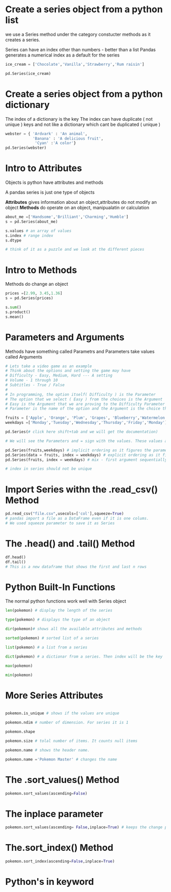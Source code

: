 # Create a series object from a python list

we use a Series method under the category constucter methods as it creates a series.

Series can have an index other than numbers - better than a list
Pandas generates a numerical index as a default for the series

```python
ice_cream = ['Chocolate','Vanilla','Strawberry','Rum raisin']

pd.Series(ice_cream)
```

# Create a series object from a python dictionary

The index of a dictionary is the key
The index can have duplicate ( not unique ) keys and not like a dictionary which cant be duplicated ( unique )

```python
webster = { 'Ardvark' : 'An animal',
            'Banana' : 'A delicious fruit',
             'Cyan' :'A color'}
pd.Series(webster)
```

# Intro to Attributes

Objects is python have attributes and methods

A pandas series is just one type of objects

**Attributes** gives information about an object,attributes do not modify an object
**Methods** do operate on an object, manipualatin or calculation

```python
about_me =['Handsome','Brilliant','Charming','Humble']
s = pd.Series(about_me)

s.values # an array of values
s.index # range index
s.dtype

# think of it as a puzzle and we look at the different pieces
```

# Intro to Methods

Methods do change an object

```python
prices =[2.99, 3.45,1.36]
s = pd.Series(prices)

s.sum()
s.product()
s.mean()
```
# Parameters and Arguments

Methods have something called Parametrs and Parameters take values called Arguments

```python
# Lets take a video game as an example
# Think about the options and setting the game may have
# Difficulty - Easy, Medium, Hard --- A setting
# Volume - 1 through 10
# Subtitles - True / False
#
# In programming, the option itself( Difficulty ) is the Parameter
# The option that we select ( Easy ) from the choices is the Argument
# Easy is the Argument that we are proving to the Difficulty Parameter
# Parameter is the name of the option and the Argument is the choice that we choose for that option

fruits = ['Apple', 'Orange', 'Plum', 'Grapes', 'Blueberry','Watermelon']
weekdays =['Monday','Tuesday','Wednesday','Thursday','Friday','Monday']

pd.Series(# click here shift+tab and we will get the documentation)

# We will see the Parameters and = sign with the values. These values are the default argument that pandas use as default

pd.Series(fruits,weekdays) # implicit ordering as it figures the parameters by its location = feeding the arguments sequentially 
pd.Series(data = fruits, index = weekdays) # explicit ordering as it figures the parameter by its name
pd.Series(fruits, index = weekdays) # mix - first argument sequentially and other argument expicit

# index in series should not be unique
```

# Import Series withn the .read_csv() Method

```python
pd.read_csv("file.csv",usecols=['col'],squeeze=True) 
# pandas import a file as a DataFrame even if it is one colums. 
# We used squeeze parameter to save it as Series
```
# The .head() and .tail() Method

```python
df.head()
df.tail()
# This is a new dataframe that shows the first and last n rows
```
# Python Built-In Functions

The normal python functions work well with Series object

```python
len(pokemon) # display the length of the series

type(pokemon) # displays the type of an object

dir(pokemon)# shows all the available attributes and methods

sorted(pokemon) # sorted list of a series

list(pokemon) # a list from a series

dict(pokemon) # a dictionar from a series. Then index will be the key

max(pokemon)

min(pokemon)
```
# More Series Attributes

```python

pokemon.is_unique # shows if the values are unique

pokemon.ndim # number of dimension. For series it is 1

pokemon.shape 

pokemon.size # tolal number of items. It counts null items

pokemon.name # shows the header name.

pokemon.name ='Pokemon Master' # changes the name
```

# The .sort_values() Method

```python
pokemon.sort_values(ascending=False)
```

# The inplace parameter

```python
pokemon.sort_values(ascending= False,inplace=True) # keeps the change permanent
```
# The.sort_index() Method
```python
pokemon.sort_index(ascending=False,inplace=True)
```

# Python's in keyword

